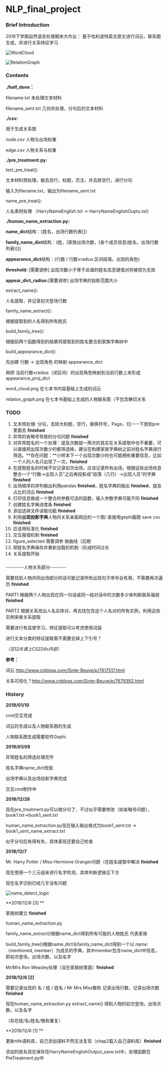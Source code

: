 # NLP_final_project

### Brief Introduction
2018下学期自然语言处理期末大作业：
基于哈利波特英文原文进行词云，联系图生成，并进行关系特征学习

![WordCloud](https://github.com/KaLuLas/NLPproject/blob/master/word_cloud.png?raw=true)

![RelationGraph](https://github.com/KaLuLas/NLPproject/blob/master/relation_graph.png?raw=true)



### Contents

**./half_done：**

filename.txt 未处理文本材料

filename_sent.txt 几何并处理，分句后的文本材料



**./csv:**

用于生成关系图

node.csv 人物与出场权重

edge.csv 人物关系与权重



**./pre_treatment.py:** 

text_pre_treat():

文本材料预处理，删去空行，标题，页注，并去除空行，进行分句

输入为filename.txt，输出为filename_sent.txt

name_pre_treat():

人名素材处理 （HarryNameEnglish.txt -> HarryNameEnglishOuptu.txt）



**./human_name_extraction.py:** 

**name_dict**结构：{姓名，出场行数列表[]}

**family_name_dict**结构：{姓，[家族出场次数，[各个成员信息(姓名，出场行数列表)]]}

**appearance_dict**结构：{行数 / 行数±radius 区间段落，出现的角色}

**threshold:** [需要调参] 出现次数小于等于此值的姓名信息键值对将被视为无效

**appear_dict_radius:**[需要调参] 出场字典的投影范围大小

extract_name():

人名提取，并记录初次登场行数

family_name_extract():

根据提取到的人名得到所有姓氏

build_family_tree():

根据前两个函数得到的结果将提取到的姓名整合到家族字典树中

build_appearance_dict():

先创建 行数 -> 出现角色 的映射 appearance_dict

再把 当前行数±radius（闭区间）的出现角色映射到当前行数上来形成 appearance_proj_dict



word_cloud.png 在七本书内容基础上生成的词云

relation_graph.png 在七本书基础上生成的人物联系图（不包含确切关系



### TODO

1. 文本预处理: 分句，去除大标题，空行，替换符号，Page，归一一下放到pre里面去 **finished**
2. 异常的省略号导致的分句问题 **finished**
3. 对异常姓名的一个处理：提及次数就一两次的其实在关系提取中也不重要，可以直接把出现次数少的都筛选掉，建议在构建家族字典树之前对姓名字典进行筛选。**存在问题：**小样本下一个出现次数少的也可能拥有重要信息，比如一个人的人名只出现了一次。**finished**
4. 在提取姓名的时候不仅记录初次出场，应该记录所有出场，根据这些出场信息整合一个“行数->出现人员”之后再投影成“段落（几行）->出现人员”的字典 **finished**
5. 出场顺序的序列输出利用pandas **finished**，姓名字典的输出 **finished**，提及占比的词云 **finished**
6. 打印信息做成一个整合的参数可选的函数，输入参数字典可能不同 **finished**
7. 创建姓名字典进度条 **finished**
8. 添加选择文件读取功能 **finished**
9. 利用**出现投影字典**人物间关系亲密疏远的一个图/ 直接用gephi画图 save csv **finished**
10. 应该用标准化 **finished**
11. 交互报错机制 **finished**
12. figure_selected 需要调参 做曲线（后期
13. 把姓名字典保存并重新加载的机制（形成时间过长
14. 关系提取开始



### 

---------人物关系部分--------

需要找到人物共同出场部分的话可能记录所有出现句子序号会有用，不需要再次遍历 **finished**

PART1 根据两个人物出现在同一句话或同一段对话中的次数多少来判断联系强弱 **finished**

PART2 根据关系找出人名实体对，再去找包含这个人名对的所有实例，利用这些实例来做关系提取

需要进行有监督学习，特征提取可以考虑使用词袋

进行文本分类的特征提取需不需要去掉上下引号？

<i>（见12/6课上CS224n内容）</i>

**参考：**

词云 http://www.cnblogs.com/Sinte-Beuve/p/7617517.html

关系可视化？http://www.cnblogs.com/Sinte-Beuve/p/7679392.html



### History

**2019/01/10**

cmd交互完成

词云的生成以及人物联系图的生成

人物联系图生成需要软件Gephi



**2019/01/09**

异常姓名的筛选处理完毕

姓名字典name_dict改版

出场字典以及出场投影字典完成

交互cmd制作中



**2018/12/28**

现在pre_treatment.py可以做分句了，不过似乎需要修改（如省略号问题），book1.txt->book1_sent.txt

human_name_extraction.py现在输入输出格式为book1_sent.txt -> book1_sent_name_extract.txt

似乎分句后有得有失，具体表现还要自己检查



**2018/12/7**

Mr. Harry Potter / Miss Hermione Granger问题（在姓名提取中解决 **finished**

现在使用一个三元组来进行名字检测，具体判断逻辑见下方

现在名字识别已经几乎没有问题

![name_detect_logic](https://github.com/KaLuLas/NLPproject/blob/master/name_detect_logic.jpg?raw=true)



**2018/12/6 [3] **

家族树建立 **finished**

human_name_extraction.py 

family_name_extract()根据name_dict得到所有可能的人物姓氏 代表家族

build_family_tree()根据name_dict与family_name_dict得到一个以 name:（mentioned, member）为成员的字典，其中member包含name_dict中信息，即初次登场，出场次数，以及名字

Mr/Mrs Ron Weasley处理（没在家族树里面）**finished**



**2018/12/6 [2]**

需要记录出现的 名 / 姓 / 姓名 / Mr Mrs Miss敬称 记录出场行数，记录出场次数 **finished**

现在human_name_extraction.py extract_name() 得到人物的初次登场，出场次数，以及名字

（存在姓/名/姓名/敬称重复）



**2018/12/6 [1] **

更新nltk语料库，自己添加语料不然无法复现（chap2载入自己语料库）**finished**

添加的姓名现在保存在HarryNameEnglishOutput_save.txt中，处理函数在PreTreatment.py中


